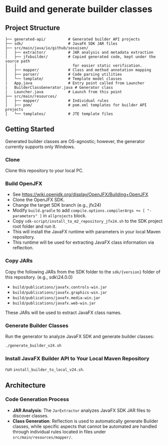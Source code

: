 # Build and generate builder classes

## Project Structure

```
├── generated-api/          # Generated builder API projects
├── sdk/                    # JavaFX SDK JAR files
├── src/main/java/io/github/sosuisen/
│   ├── extractor/          # JAR analysis and metadata extraction
│   ├── jfxbuilder/         # Copied generated code, kept under the source path 
│   │                         for easier static verification.
│   ├── mapper/             # Class and method annotation mapping
│   ├── parser/             # Code parsing utilities
│   └── template/           # Template model classes
|   App.java                # Entry point called from Launcher
|   BuilderClassGenerator.java # Generator class
|   Launcher.java           # Launch from this point
├── src/main/resources/
│   ├── mapper/             # Individual rules
│   ├── pom/                # pom.xml templates for builder API projects
│   └── templates/          # JTE template files
```

## Getting Started

Generated builder classes are OS-agnostic; however, the generator currently supports only Windows.

### Clone

Clone this repository to your local PC.

### Build OpenJFX
- See https://wiki.openjdk.org/display/OpenJFX/Building+OpenJFX
- Clone the OpenJFX SDK.
- Change the target SDK branch (e.g., jfx24)
- Modify `build.gradle` to add `compile.options.compilerArgs += [ "-parameters" ]` in `allprojects` block.
- Copy `sdk-script/install_to_m2_repository_jfx24.sh` to the SDK project root folder and run it.
- This will install the JavaFX runtime with parameters in your local Maven repository.
- This runtime will be used for extracting JavaFX class information via reflection.

### Copy JARs

Copy the following JARs from the SDK folder to the `sdk/{version}` folder of this repository. (e.g., sdk\24.0.0)
- `build/publications/javafx.controls-win.jar`
- `build/publications/javafx.graphics-win.jar`
- `build/publications/javafx.media-win.jar`
- `build/publications/javafx.web-win.jar`

These JARs will be used to extract JavaFX class names.

### Generate Builder Classes

Run the generator to analyze JavaFX SDK and generate builder classes:

```bash
./generate_builder_v24.sh
```

### Install JavaFX Builder API to Your Local Maven Repository

run `install_builder_to_local_v24.sh`.

## Architecture

### Code Generation Process

- **JAR Analysis**: The `JarExtractor` analyzes JavaFX SDK JAR files to discover classes.
- **Class Generation**: Reflection is used to automatically generate Builder classes, while specific aspects that cannot be automated are handled through individual rules located in files under `src/main/resources/mapper/`.

